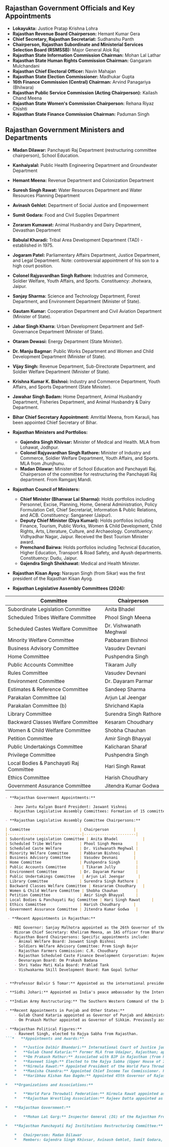 ## Rajasthan Government Officials and Key Appointments

* **Lokayukta:** Justice Pratap Krishna Lohra
* **Rajasthan Revenue Board Chairperson:** Hemant Kumar Gera
* **Chief Secretary, Rajasthan Secretariat:** Sudhanshu Panth
* **Chairperson, Rajasthan Subordinate and Ministerial Services Selection Board (RSMSSB):** Major General Alok Raj
* **Rajasthan State Information Commission Chairman:** Mohan Lal Lathar
* **Rajasthan State Human Rights Commission Chairman:** Gangaram Mulchandani
* **Rajasthan Chief Electoral Officer:** Navin Mahajan
* **Rajasthan State Election Commissioner:** Madhukar Gupta
* **16th Finance Commission (Central) Chairman:** Arvind Panagariya (Bhilwara)
* **Rajasthan Public Service Commission (Acting Chairperson):** Kailash Chand Meena
* **Rajasthan State Women's Commission Chairperson:** Rehana Riyaz Chishti
* **Rajasthan State Finance Commission Chairman:** Paduman Singh

## Rajasthan Government Ministers and Departments

* **Madan Dilawar:** Panchayati Raj Department (restructuring committee chairperson), School Education.
* **Kanhaiyalal:** Public Health Engineering Department and Groundwater Department
* **Hemant Meena:** Revenue Department and Colonization Department
* **Suresh Singh Rawat:** Water Resources Department and Water Resources Planning Department
* **Avinash Gehlot:** Department of Social Justice and Empowerment
* **Sumit Godara:** Food and Civil Supplies Department
* **Zoraram Kumawat:** Animal Husbandry and Dairy Department, Devasthan Department
* **Babulal Kharadi:** Tribal Area Development Department (TAD) - established in 1975.
* **Jogaram Patel:** Parliamentary Affairs Department, Justice Department, and Legal Department. Note: controversial appointment of his son to a high court position.
* **Colonel Rajyavardhan Singh Rathore:** Industries and Commerce, Soldier Welfare, Youth Affairs, and Sports. Constituency: Jhotwara, Jaipur.
* **Sanjay Sharma:** Science and Technology Department, Forest Department, and Environment Department (Minister of State).
* **Gautam Kumar:** Cooperation Department and Civil Aviation Department (Minister of State).
* **Jabar Singh Kharra:** Urban Development Department and Self-Governance Department (Minister of State).
* **Otaram Dewasi:** Energy Department (State Minister).
* **Dr. Manju Bagmar:** Public Works Department and Women and Child Development Department (Minister of State).
* **Vijay Singh:** Revenue Department, Sub-Directorate Department, and Soldier Welfare Department (Minister of State).
* **Krishna Kumar K. Bishnoi:** Industry and Commerce Department, Youth Affairs, and Sports Department (State Minister).
* **Jawahar Singh Badam:** Home Department, Animal Husbandry Department, Fisheries Department, and Animal Husbandry & Dairy Department.
* **Bihar Chief Secretary Appointment:** Amritlal Meena, from Karauli, has been appointed Chief Secretary of Bihar.

* **Rajasthan Ministers and Portfolios:**
    * **Gajendra Singh Khivsar:** Minister of Medical and Health. MLA from Lohawat, Jodhpur.
    * **Colonel Rajyavardhan Singh Rathore:** Minister of Industry and Commerce, Soldier Welfare Department, Youth Affairs, and Sports. MLA from Jhunjhunu.
    * **Madan Dilawar:** Minister of School Education and Panchayati Raj. Chairperson of the committee for restructuring the Panchayati Raj department. From Ramganj Mandi.

* **Rajasthan Council of Ministers:**
    * **Chief Minister (Bhanwar Lal Sharma):** Holds portfolios including Personnel, Excise, Planning, Home, General Administration, Policy Formulation Cell, Chief Secretariat, Information & Public Relations, and ACB. Constituency: Sanganeer (Jaipur).
    * **Deputy Chief Minister (Diya Kumari):** Holds portfolios including Finance, Tourism, Public Works, Women & Child Development, Child Rights, Arts, Literature, Culture, and Archaeology. Constituency: Vidhyadhar Nagar, Jaipur. Received the Best Tourism Minister award.
    * **Premchand Bairwa:** Holds portfolios including Technical Education, Higher Education, Transport & Road Safety, and Ayush departments. Constituency: Dudu, Jaipur.
    * **Gajendra Singh Shekhawat:** Medical and Health Minister.

* **Rajasthan Kisan Ayog:** Narayan Singh (from Sikar) was the first president of the Rajasthan Kisan Ayog.

* **Rajasthan Legislative Assembly Committees (2024):**

| Committee                                 | Chairperson             |
|-------------------------------------------|-------------------------|
| Subordinate Legislation Committee        | Anita Bhadel            |
| Scheduled Tribes Welfare Committee        | Phool Singh Meena       |
| Scheduled Castes Welfare Committee        | Dr. Vishwanath Meghwal  |
| Minority Welfare Committee               | Pabbaram Bishnoi        |
| Business Advisory Committee             | Vasudev Devnani         |
| Home Committee                            | Pushpendra Singh        |
| Public Accounts Committee                 | Tikaram Jully           |
| Rules Committee                             | Vasudev Devnani         |
| Environment Committee                      | Dr. Dayaram Parmar      |
| Estimates & Reference Committee           | Sandeep Sharma          |
| Parakalan Committee (a)                    | Arjun Lal Jeengar       |
| Parakalan Committee (b)                    | Shrichand Kapla         |
| Library Committee                         | Surendra Singh Rathore    |
| Backward Classes Welfare Committee       | Kesaram Choudhary       |
| Women & Child Welfare Committee           | Shobha Chauhan          |
| Petition Committee                         | Amir Singh Bhayyal      |
| Public Undertakings Committee             | Kalicharan Sharaf       |
| Privilege Committee                       | Pushpendra Singh        |
| Local Bodies & Panchayati Raj Committee   | Hari Singh Rawat        |
| Ethics Committee                          | Harish Choudhary        |
| Government Assurance Committee            | Jitendra Kumar Godwa    |
```markdown
- **Rajasthan Government Appointments:**

  - Jeev Jantu Kalyan Board President: Jaswant Vishnoi
  - Rajasthan Legislative Assembly Committees: Formation of 15 committees on May 17, 2024 by Assembly Speaker Vasudev Devnani.

- **Rajasthan Legislative Assembly Committee Chairpersons:**

| Committee                      | Chairperson           |
|---------------------------------|-----------------------|
| Subordinate Legislation Committee | Anita Bhadel           |
| Scheduled Tribe Welfare        | Phool Singh Meena      |
| Scheduled Caste Welfare        | Dr. Vishwanath Meghwal |
| Minority Welfare Committee     | Pabbaram Bishnoi      |
| Business Advisory Committee    | Vasudev Devnani       |
| Home Committee                 | Pushpendra Singh       |
| Public Accounts Committee       | Tikaram Jully         |
| Environment Committee          | Dr. Dayaram Parmar     |
| Public Undertakings Committee   | Arjun Lal Jeengar      |
| Library Committee              | Surendra Singh Rathore |
| Backward Classes Welfare Committee | Kesararam Choudhary   |
| Women & Child Welfare Committee | Shobha Chauhan        |
| Petition Committee             | Amir Singh Bhayyal     |
| Local Bodies & Panchayati Raj Committee | Hari Singh Rawat     |
| Ethics Committee               | Harish Choudhary      |
| Government Assurance Committee | Jitendra Kumar Godwa   |

 - **Recent Appointments in Rajasthan:**

  - RBI Governor: Sanjay Malhotra appointed as the 26th Governor of the Reserve Bank of India (RBI). He is a Rajasthan cadre IAS officer from Bikaner.
  - Mizoram Chief Secretary: Kheliram Meena, an IAS officer from Bharatpur, appointed as the Chief Secretary of Mizoram.
  - Rajasthan Board Chairpersons: Specific appointments include:
    - Animal Welfare Board: Jaswant Singh Bishnoi
    - Soldiers Welfare Advisory Committee: Prem Singh Bajor
    - Rajasthan Farmers Commission: C.R. Choudhary
    - Rajasthan Scheduled Caste Finance Development Corporation: Rajendra Nayak
    - Devnarayan Board: Om Prakash Badana
    - Shri Yadav Mati Kala Board: Prahlad Tank
    - Vishwakarma Skill Development Board: Ram Gopal Suthar


- **Professor Balvir S Tomar:** Appointed as the international president of a World Health Summit. Previously a professor at NIMs University.

- **Sidhi Johari:** Appointed as India's peace ambassador by the International Ambassador for Peace.

- **Indian Army Restructuring:** The Southern Western Command of the Indian Army, headquartered in Jaipur, is being merged into a new 'Sapta Shakti Command'. Lieutenant General Manjinder Singh has been appointed as the head of the Southern Western Command.

- **Recent Appointments in Punjab and Other States:**
    - Gulab Chand Kataria appointed as Governor of Punjab and Administrator of Chandigarh. Previously served as Governor of Assam and MLA from Udaipur, Rajasthan.
    - Om Prakash Mathur appointed as Governor of Sikkim. Previously associated with BJP in Rajasthan.

- **Rajasthan Political Figures:**
    - Ravneet Singh, elected to Rajya Sabha from Rajasthan.
```*   **Appointments and Awards:**

    *   **Justice Dalbir Bhandari:** International Court of Justice judge; resident of Jodhpur, Rajasthan; recipient of Rajasthan Ratna Award.
    *   **Gulab Chand Kataria:** Former MLA from Udaipur, Rajasthan; appointed Governor of Punjab and Administrator of Chandigarh; previously served as Governor of Assam.
    *   **Om Prakash Mathur:** Associated with BJP in Rajasthan (from Pali); appointed Governor of Sikkim.
    *   **Ravneet Singh:** Elected to the Rajya Sabha (Upper House of Indian Parliament) from Rajasthan.
    *   **Nirmula Rawat:** Appointed President of the World Para Throwball Federation.
    *   **Manisha Chandra:** Appointed Chief Income Tax Commissioner. Previously worked in Udaipur.
    *   **Haribhau Kishan Rao Bagde:** Appointed 45th Governor of Rajasthan. Sworn in on July 31, 2024.

*   **Organizations and Associations:**

    *   **World Para Throwball Federation:** Nirmula Rawat appointed as President; resides in Jaipur.
    *   **Rajasthan Wrestling Association:** Rajeev Datta appointed as President.

*   **Rajasthan Government:**

    *   **Mohan Lal Garg:** Inspector General (IG) of the Rajasthan Frontier, BSF, role highlighted in relation to "Operation Sard Hawa".

*   **Rajasthan Panchayati Raj Institutions Restructuring Committee:**

    *   Chairperson: Madan Dilawar
    *   Members: Gajendra Singh Khivsar, Avinash Gehlot, Sumit Godara, Jawahar Singh Bedmi
